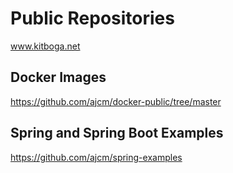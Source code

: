 # Public Repositories

www.kitboga.net


## Docker Images
https://github.com/ajcm/docker-public/tree/master

## Spring and Spring Boot Examples
https://github.com/ajcm/spring-examples
